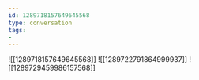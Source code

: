 ```yaml
---
id: 1289718157649645568
type: conversation
tags:
- 
---
```

![[1289718157649645568]]
![[1289722791864999937]]
![[1289729459986157568]]

